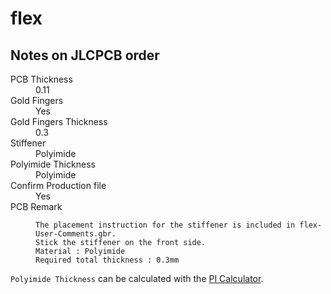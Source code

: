 # flex

## Notes on JLCPCB order

<dl>
<dt>PCB Thickness</dt><dd>0.11</dd>
<dt>Gold Fingers</dt><dd>Yes</dd>
<dt>Gold Fingers Thickness</dt><dd>0.3</dd>
<dt>Stiffener</dt><dd>Polyimide</dd>
<dt>Polyimide Thickness</dt><dd>Polyimide</dd>
<dt>Confirm Production file</dt><dd>Yes</dd>
<dt>PCB Remark</dt><dd>

```
The placement instruction for the stiffener is included in flex-User-Comments.gbr.
Stick the stiffener on the front side.
Material : Polyimide
Required total thickness : 0.3mm
```

</dd>
</dl>

`Polyimide Thickness` can be calculated with the [PI Calculator](https://jlcpcb.com/gold-fingers-PI-thickness?stencilLayer=2&stencilPly=0.11&fpcColor=Yellow&goldfingerThickness=0.3&_ga=2.253331850.2029250474.1698935648-2034180893.1683108705).
